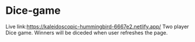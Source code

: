 # Dice-game
Live link:https://kaleidoscopic-hummingbird-6667e2.netlify.app/
Two player Dice game.
Winners will be diceded when user refreshes the page.
